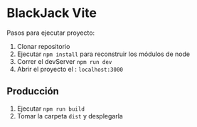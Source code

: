 # BlackJack Vite

Pasos para ejecutar proyecto:

1. Clonar repositorio
2. Ejecutar ```npm install``` para reconstruir los módulos de node
3. Correr el devServer ```npm run dev```
4. Abrir el proyecto el : ```localhost:3000```

## Producción

1. Ejecutar ```npm run build```
2. Tomar la carpeta ```dist``` y desplegarla